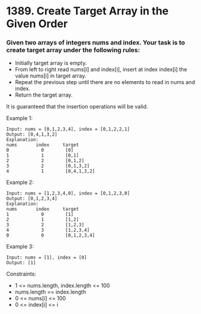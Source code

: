 # 1389. Create Target Array in the Given Order
### Given two arrays of integers nums and index. Your task is to create target array under the following rules:

- Initially target array is empty.
- From left to right read nums[i] and index[i], insert at index index[i] the value nums[i] in target array.
- Repeat the previous step until there are no elements to read in nums and index.
- Return the target array.

It is guaranteed that the insertion operations will be valid.

 

Example 1:
````
Input: nums = [0,1,2,3,4], index = [0,1,2,2,1]
Output: [0,4,1,3,2]
Explanation:
nums       index     target
0            0        [0]
1            1        [0,1]
2            2        [0,1,2]
3            2        [0,1,3,2]
4            1        [0,4,1,3,2]
````
Example 2:
````
Input: nums = [1,2,3,4,0], index = [0,1,2,3,0]
Output: [0,1,2,3,4]
Explanation:
nums       index     target
1            0        [1]
2            1        [1,2]
3            2        [1,2,3]
4            3        [1,2,3,4]
0            0        [0,1,2,3,4]
````
Example 3:
````
Input: nums = [1], index = [0]
Output: [1]
````

Constraints:

- 1 <= nums.length, index.length <= 100
- nums.length == index.length
- 0 <= nums[i] <= 100
- 0 <= index[i] <= i